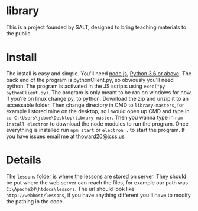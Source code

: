 # library
This is a project founded by SALT, designed to bring teaching materials to the public.
# Install 
The install is easy and simple. You'll need [node.js]("https://nodejs.org/en"), [Python 3.6 or above]("https://www.python.org/").
The back end of the program is pythonClient.py, so obviously you'll need python. The program is activated in the JS scripts using `exec("py pythonClient.py)`. The program is only meant to be ran on windows for now, if you're on linux change py, to python.
Download the zip and unzip it to an accessable folder. Then change directory in CMD to `library-masters`, for example I stored mine on the desktop, so I would open up CMD and type in `cd C:\Users\jcboe\Desktop\library-master`.
Then you wanna type in `npm install electron` to download the node modules to run the program.
Once everything is installed run `npm start` or `electron .` to start the program. 
If you have issues email me at thoward20@jcss.us
# Details

The `lessons` folder is where the lessons are stored on server. They should be put where the web server can reach the files, for example our path was `C:\Apache24\htdocs\lessons`. The url should look like `http://webhost/lessons`, if you have anything different you'll have to modify the pathing in the code. 


